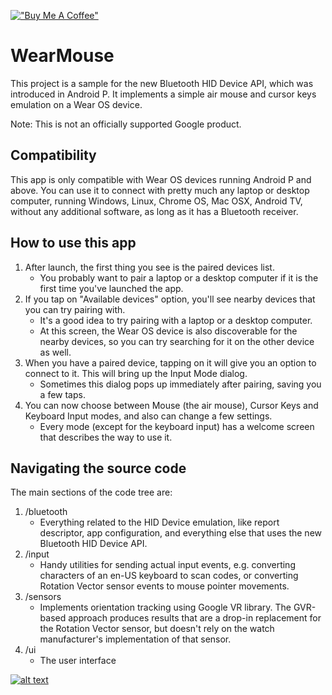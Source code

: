 [!["Buy Me A Coffee"](https://www.buymeacoffee.com/assets/img/custom_images/orange_img.png)](https://www.buymeacoffee.com/ginkage)

# WearMouse

This project is a sample for the new Bluetooth HID Device API, which was
introduced in Android P. It implements a simple air mouse and cursor keys
emulation on a Wear OS device.

Note: This is not an officially supported Google product.

## Compatibility

This app is only compatible with Wear OS devices running Android P and above.
You can use it to connect with pretty much any laptop or desktop computer,
running Windows, Linux, Chrome OS, Mac OSX, Android TV, without any additional
software, as long as it has a Bluetooth receiver.

## How to use this app

1. After launch, the first thing you see is the paired devices list.
    * You probably want to pair a laptop or a desktop computer if it is the
       first time you've launched the app.
1. If you tap on "Available devices" option, you'll see nearby devices that
   you can try pairing with.
    * It's a good idea to try pairing with a laptop or a desktop computer.
    * At this screen, the Wear OS device is also discoverable for the nearby
       devices, so you can try searching for it on the other device as well.
1. When you have a paired device, tapping on it will give you an option to
   connect to it. This will bring up the Input Mode dialog.
    * Sometimes this dialog pops up immediately after pairing, saving you a few
       taps.
1. You can now choose between Mouse (the air mouse), Cursor Keys and Keyboard
   Input modes, and also can change a few settings.
    * Every mode (except for the keyboard input) has a welcome screen that
       describes the way to use it.
       
## Navigating the source code

The main sections of the code tree are:

1. /bluetooth
    * Everything related to the HID Device emulation, like report descriptor,
       app configuration, and everything else that uses the new Bluetooth HID
       Device API.
1. /input
    * Handy utilities for sending actual input events, e.g. converting
       characters of an en-US keyboard to scan codes, or converting Rotation
       Vector sensor events to mouse pointer movements.
1. /sensors
    * Implements orientation tracking using Google VR library. The GVR-based
       approach produces results that are a drop-in replacement for the 
       Rotation Vector sensor, but doesn't rely on the watch manufacturer's
       implementation of that sensor.
1. /ui
    * The user interface


[![alt text](https://play.google.com/intl/en_gb/badges/images/generic/en_badge_web_generic.png "Get it on Google Play")](https://play.google.com/store/apps/details?id=com.ginkage.wearmouse)

